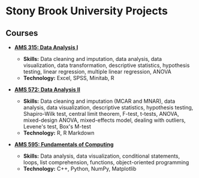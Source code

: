 # Stony Brook University Projects

## Courses

- [__AMS 315: Data Analysis I__](https://github.com/mattabruzzeseott/data_analysis_portfolio/tree/main/sbu_projects/ams_315)
  - __Skills:__
  Data cleaning and imputation, data analysis, data visualization, data transformation, descriptive statistics, hypothesis testing, linear regression, multiple linear regression, ANOVA
  - __Technology:__
  Excel, SPSS, Minitab, R

- [__AMS 572: Data Analysis II__](https://github.com/mattabruzzeseott/data_analysis_portfolio/tree/main/sbu_projects/ams_572)
  - __Skills:__
  Data cleaning and imputation (MCAR and MNAR), data analysis, data visualization, descriptive statistics, hypothesis testing, Shapiro-Wilk test, central limit theorem, F-test, t-tests, ANOVA, mixed-design ANOVA, mixed-effects model, dealing with outliers, Levene's test, Box's M-test
  - __Technology:__
  R, R Markdown

- [__AMS 595: Fundamentals of Computing__](https://github.com/mattabruzzeseott/data_analysis_portfolio/tree/main/sbu_projects/ams_595)
  - __Skills:__
  Data analysis, data visualization, conditional statements, loops, list comprehension, functions, object-oriented programming
  - __Technology:__
  C++, Python, NumPy, Matplotlib
